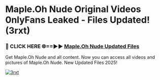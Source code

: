# Maple.Oh Nude Original Videos 0nlyFans Leaked - Files Updated! (3rxt)

<h3>🔴 CLICK HERE 🌐==►► <a href="https://tinyurl.com/y5r63du9" rel="nofollow">Maple.Oh Nude Updated Files</a></h3>

Get Maple.Oh Nude and all content. Now you can access all videos and pictures of Maple.Oh Nude. New Updated Files 2025!

[![3rxt](https://i.imgur.com/UVo9nyh.gif)](https://tinyurl.com/y5r63du9)